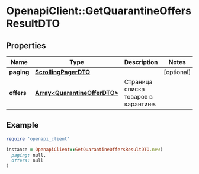 # OpenapiClient::GetQuarantineOffersResultDTO

## Properties

| Name | Type | Description | Notes |
| ---- | ---- | ----------- | ----- |
| **paging** | [**ScrollingPagerDTO**](ScrollingPagerDTO.md) |  | [optional] |
| **offers** | [**Array&lt;QuarantineOfferDTO&gt;**](QuarantineOfferDTO.md) | Страница списка товаров в карантине. |  |

## Example

```ruby
require 'openapi_client'

instance = OpenapiClient::GetQuarantineOffersResultDTO.new(
  paging: null,
  offers: null
)
```


